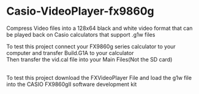 # Casio-VideoPlayer-fx9860g
Compress Video files into a 128x64 black and white video format that can be played back on Casio calculators that support .g1w files 

To test this project connect your FX9860g series calculator to your computer and transfer Build.G1A to your calculator<br>
Then transfer the vid.cal file into your Main Files(Not the SD card)

<br>To test this project download the FXVideoPlayer File and load the g1w file into the CASIO FX9860gII software development kit


